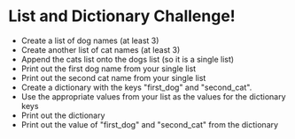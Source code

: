 # List and Dictionary Challenge!
 
- Create a list of dog names (at least 3)
- Create another list of cat names (at least 3)
- Append the cats list onto the dogs list (so it is a single list)
- Print out the first dog name from your single list
- Print out the second cat name from your single list
- Create a dictionary with the keys "first_dog" and "second_cat".
- Use the appropriate values from your list as the values for the dictionary keys
- Print out the dictionary
- Print out the value of "first_dog" and "second_cat" from the dictionary

